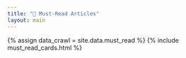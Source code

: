```yaml
---
title: "🤖 Must-Read Articles"
layout: main
---
```


{% assign data_crawl = site.data.must_read %} 
{% include must_read_cards.html %}


